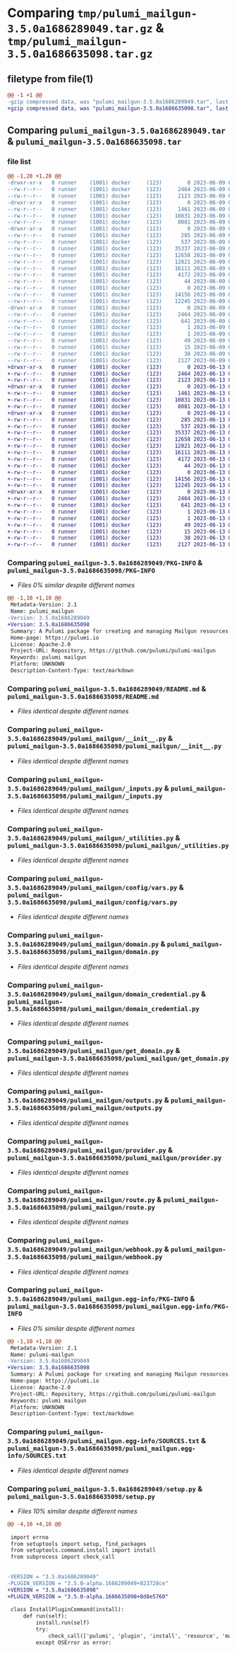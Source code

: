 # Comparing `tmp/pulumi_mailgun-3.5.0a1686289049.tar.gz` & `tmp/pulumi_mailgun-3.5.0a1686635098.tar.gz`

## filetype from file(1)

```diff
@@ -1 +1 @@
-gzip compressed data, was "pulumi_mailgun-3.5.0a1686289049.tar", last modified: Fri Jun  9 05:46:44 2023, max compression
+gzip compressed data, was "pulumi_mailgun-3.5.0a1686635098.tar", last modified: Tue Jun 13 05:55:38 2023, max compression
```

## Comparing `pulumi_mailgun-3.5.0a1686289049.tar` & `pulumi_mailgun-3.5.0a1686635098.tar`

### file list

```diff
@@ -1,28 +1,28 @@
-drwxr-xr-x   0 runner    (1001) docker     (123)        0 2023-06-09 05:46:44.501601 pulumi_mailgun-3.5.0a1686289049/
--rw-r--r--   0 runner    (1001) docker     (123)     2464 2023-06-09 05:46:44.501601 pulumi_mailgun-3.5.0a1686289049/PKG-INFO
--rw-r--r--   0 runner    (1001) docker     (123)     2123 2023-06-09 05:46:44.000000 pulumi_mailgun-3.5.0a1686289049/README.md
-drwxr-xr-x   0 runner    (1001) docker     (123)        0 2023-06-09 05:46:44.501601 pulumi_mailgun-3.5.0a1686289049/pulumi_mailgun/
--rw-r--r--   0 runner    (1001) docker     (123)     1461 2023-06-09 05:46:44.000000 pulumi_mailgun-3.5.0a1686289049/pulumi_mailgun/__init__.py
--rw-r--r--   0 runner    (1001) docker     (123)    10831 2023-06-09 05:46:44.000000 pulumi_mailgun-3.5.0a1686289049/pulumi_mailgun/_inputs.py
--rw-r--r--   0 runner    (1001) docker     (123)     8081 2023-06-09 05:46:44.000000 pulumi_mailgun-3.5.0a1686289049/pulumi_mailgun/_utilities.py
-drwxr-xr-x   0 runner    (1001) docker     (123)        0 2023-06-09 05:46:44.501601 pulumi_mailgun-3.5.0a1686289049/pulumi_mailgun/config/
--rw-r--r--   0 runner    (1001) docker     (123)      285 2023-06-09 05:46:44.000000 pulumi_mailgun-3.5.0a1686289049/pulumi_mailgun/config/__init__.py
--rw-r--r--   0 runner    (1001) docker     (123)      537 2023-06-09 05:46:44.000000 pulumi_mailgun-3.5.0a1686289049/pulumi_mailgun/config/vars.py
--rw-r--r--   0 runner    (1001) docker     (123)    35337 2023-06-09 05:46:44.000000 pulumi_mailgun-3.5.0a1686289049/pulumi_mailgun/domain.py
--rw-r--r--   0 runner    (1001) docker     (123)    12658 2023-06-09 05:46:44.000000 pulumi_mailgun-3.5.0a1686289049/pulumi_mailgun/domain_credential.py
--rw-r--r--   0 runner    (1001) docker     (123)    12821 2023-06-09 05:46:44.000000 pulumi_mailgun-3.5.0a1686289049/pulumi_mailgun/get_domain.py
--rw-r--r--   0 runner    (1001) docker     (123)    16111 2023-06-09 05:46:44.000000 pulumi_mailgun-3.5.0a1686289049/pulumi_mailgun/outputs.py
--rw-r--r--   0 runner    (1001) docker     (123)     4172 2023-06-09 05:46:44.000000 pulumi_mailgun-3.5.0a1686289049/pulumi_mailgun/provider.py
--rw-r--r--   0 runner    (1001) docker     (123)       44 2023-06-09 05:46:44.000000 pulumi_mailgun-3.5.0a1686289049/pulumi_mailgun/pulumi-plugin.json
--rw-r--r--   0 runner    (1001) docker     (123)        0 2023-06-09 05:46:44.000000 pulumi_mailgun-3.5.0a1686289049/pulumi_mailgun/py.typed
--rw-r--r--   0 runner    (1001) docker     (123)    14156 2023-06-09 05:46:44.000000 pulumi_mailgun-3.5.0a1686289049/pulumi_mailgun/route.py
--rw-r--r--   0 runner    (1001) docker     (123)    12245 2023-06-09 05:46:44.000000 pulumi_mailgun-3.5.0a1686289049/pulumi_mailgun/webhook.py
-drwxr-xr-x   0 runner    (1001) docker     (123)        0 2023-06-09 05:46:44.501601 pulumi_mailgun-3.5.0a1686289049/pulumi_mailgun.egg-info/
--rw-r--r--   0 runner    (1001) docker     (123)     2464 2023-06-09 05:46:44.000000 pulumi_mailgun-3.5.0a1686289049/pulumi_mailgun.egg-info/PKG-INFO
--rw-r--r--   0 runner    (1001) docker     (123)      641 2023-06-09 05:46:44.000000 pulumi_mailgun-3.5.0a1686289049/pulumi_mailgun.egg-info/SOURCES.txt
--rw-r--r--   0 runner    (1001) docker     (123)        1 2023-06-09 05:46:44.000000 pulumi_mailgun-3.5.0a1686289049/pulumi_mailgun.egg-info/dependency_links.txt
--rw-r--r--   0 runner    (1001) docker     (123)        1 2023-06-09 05:46:44.000000 pulumi_mailgun-3.5.0a1686289049/pulumi_mailgun.egg-info/not-zip-safe
--rw-r--r--   0 runner    (1001) docker     (123)       49 2023-06-09 05:46:44.000000 pulumi_mailgun-3.5.0a1686289049/pulumi_mailgun.egg-info/requires.txt
--rw-r--r--   0 runner    (1001) docker     (123)       15 2023-06-09 05:46:44.000000 pulumi_mailgun-3.5.0a1686289049/pulumi_mailgun.egg-info/top_level.txt
--rw-r--r--   0 runner    (1001) docker     (123)       38 2023-06-09 05:46:44.501601 pulumi_mailgun-3.5.0a1686289049/setup.cfg
--rw-r--r--   0 runner    (1001) docker     (123)     2127 2023-06-09 05:46:44.000000 pulumi_mailgun-3.5.0a1686289049/setup.py
+drwxr-xr-x   0 runner    (1001) docker     (123)        0 2023-06-13 05:55:38.666191 pulumi_mailgun-3.5.0a1686635098/
+-rw-r--r--   0 runner    (1001) docker     (123)     2464 2023-06-13 05:55:38.666191 pulumi_mailgun-3.5.0a1686635098/PKG-INFO
+-rw-r--r--   0 runner    (1001) docker     (123)     2123 2023-06-13 05:55:38.000000 pulumi_mailgun-3.5.0a1686635098/README.md
+drwxr-xr-x   0 runner    (1001) docker     (123)        0 2023-06-13 05:55:38.662191 pulumi_mailgun-3.5.0a1686635098/pulumi_mailgun/
+-rw-r--r--   0 runner    (1001) docker     (123)     1461 2023-06-13 05:55:38.000000 pulumi_mailgun-3.5.0a1686635098/pulumi_mailgun/__init__.py
+-rw-r--r--   0 runner    (1001) docker     (123)    10831 2023-06-13 05:55:38.000000 pulumi_mailgun-3.5.0a1686635098/pulumi_mailgun/_inputs.py
+-rw-r--r--   0 runner    (1001) docker     (123)     8081 2023-06-13 05:55:38.000000 pulumi_mailgun-3.5.0a1686635098/pulumi_mailgun/_utilities.py
+drwxr-xr-x   0 runner    (1001) docker     (123)        0 2023-06-13 05:55:38.666191 pulumi_mailgun-3.5.0a1686635098/pulumi_mailgun/config/
+-rw-r--r--   0 runner    (1001) docker     (123)      285 2023-06-13 05:55:38.000000 pulumi_mailgun-3.5.0a1686635098/pulumi_mailgun/config/__init__.py
+-rw-r--r--   0 runner    (1001) docker     (123)      537 2023-06-13 05:55:38.000000 pulumi_mailgun-3.5.0a1686635098/pulumi_mailgun/config/vars.py
+-rw-r--r--   0 runner    (1001) docker     (123)    35337 2023-06-13 05:55:38.000000 pulumi_mailgun-3.5.0a1686635098/pulumi_mailgun/domain.py
+-rw-r--r--   0 runner    (1001) docker     (123)    12658 2023-06-13 05:55:38.000000 pulumi_mailgun-3.5.0a1686635098/pulumi_mailgun/domain_credential.py
+-rw-r--r--   0 runner    (1001) docker     (123)    12821 2023-06-13 05:55:38.000000 pulumi_mailgun-3.5.0a1686635098/pulumi_mailgun/get_domain.py
+-rw-r--r--   0 runner    (1001) docker     (123)    16111 2023-06-13 05:55:38.000000 pulumi_mailgun-3.5.0a1686635098/pulumi_mailgun/outputs.py
+-rw-r--r--   0 runner    (1001) docker     (123)     4172 2023-06-13 05:55:38.000000 pulumi_mailgun-3.5.0a1686635098/pulumi_mailgun/provider.py
+-rw-r--r--   0 runner    (1001) docker     (123)       44 2023-06-13 05:55:38.000000 pulumi_mailgun-3.5.0a1686635098/pulumi_mailgun/pulumi-plugin.json
+-rw-r--r--   0 runner    (1001) docker     (123)        0 2023-06-13 05:55:38.000000 pulumi_mailgun-3.5.0a1686635098/pulumi_mailgun/py.typed
+-rw-r--r--   0 runner    (1001) docker     (123)    14156 2023-06-13 05:55:38.000000 pulumi_mailgun-3.5.0a1686635098/pulumi_mailgun/route.py
+-rw-r--r--   0 runner    (1001) docker     (123)    12245 2023-06-13 05:55:38.000000 pulumi_mailgun-3.5.0a1686635098/pulumi_mailgun/webhook.py
+drwxr-xr-x   0 runner    (1001) docker     (123)        0 2023-06-13 05:55:38.666191 pulumi_mailgun-3.5.0a1686635098/pulumi_mailgun.egg-info/
+-rw-r--r--   0 runner    (1001) docker     (123)     2464 2023-06-13 05:55:38.000000 pulumi_mailgun-3.5.0a1686635098/pulumi_mailgun.egg-info/PKG-INFO
+-rw-r--r--   0 runner    (1001) docker     (123)      641 2023-06-13 05:55:38.000000 pulumi_mailgun-3.5.0a1686635098/pulumi_mailgun.egg-info/SOURCES.txt
+-rw-r--r--   0 runner    (1001) docker     (123)        1 2023-06-13 05:55:38.000000 pulumi_mailgun-3.5.0a1686635098/pulumi_mailgun.egg-info/dependency_links.txt
+-rw-r--r--   0 runner    (1001) docker     (123)        1 2023-06-13 05:55:38.000000 pulumi_mailgun-3.5.0a1686635098/pulumi_mailgun.egg-info/not-zip-safe
+-rw-r--r--   0 runner    (1001) docker     (123)       49 2023-06-13 05:55:38.000000 pulumi_mailgun-3.5.0a1686635098/pulumi_mailgun.egg-info/requires.txt
+-rw-r--r--   0 runner    (1001) docker     (123)       15 2023-06-13 05:55:38.000000 pulumi_mailgun-3.5.0a1686635098/pulumi_mailgun.egg-info/top_level.txt
+-rw-r--r--   0 runner    (1001) docker     (123)       38 2023-06-13 05:55:38.666191 pulumi_mailgun-3.5.0a1686635098/setup.cfg
+-rw-r--r--   0 runner    (1001) docker     (123)     2127 2023-06-13 05:55:38.000000 pulumi_mailgun-3.5.0a1686635098/setup.py
```

### Comparing `pulumi_mailgun-3.5.0a1686289049/PKG-INFO` & `pulumi_mailgun-3.5.0a1686635098/PKG-INFO`

 * *Files 0% similar despite different names*

```diff
@@ -1,10 +1,10 @@
 Metadata-Version: 2.1
 Name: pulumi_mailgun
-Version: 3.5.0a1686289049
+Version: 3.5.0a1686635098
 Summary: A Pulumi package for creating and managing Mailgun resources.
 Home-page: https://pulumi.io
 License: Apache-2.0
 Project-URL: Repository, https://github.com/pulumi/pulumi-mailgun
 Keywords: pulumi mailgun
 Platform: UNKNOWN
 Description-Content-Type: text/markdown
```

### Comparing `pulumi_mailgun-3.5.0a1686289049/README.md` & `pulumi_mailgun-3.5.0a1686635098/README.md`

 * *Files identical despite different names*

### Comparing `pulumi_mailgun-3.5.0a1686289049/pulumi_mailgun/__init__.py` & `pulumi_mailgun-3.5.0a1686635098/pulumi_mailgun/__init__.py`

 * *Files identical despite different names*

### Comparing `pulumi_mailgun-3.5.0a1686289049/pulumi_mailgun/_inputs.py` & `pulumi_mailgun-3.5.0a1686635098/pulumi_mailgun/_inputs.py`

 * *Files identical despite different names*

### Comparing `pulumi_mailgun-3.5.0a1686289049/pulumi_mailgun/_utilities.py` & `pulumi_mailgun-3.5.0a1686635098/pulumi_mailgun/_utilities.py`

 * *Files identical despite different names*

### Comparing `pulumi_mailgun-3.5.0a1686289049/pulumi_mailgun/config/vars.py` & `pulumi_mailgun-3.5.0a1686635098/pulumi_mailgun/config/vars.py`

 * *Files identical despite different names*

### Comparing `pulumi_mailgun-3.5.0a1686289049/pulumi_mailgun/domain.py` & `pulumi_mailgun-3.5.0a1686635098/pulumi_mailgun/domain.py`

 * *Files identical despite different names*

### Comparing `pulumi_mailgun-3.5.0a1686289049/pulumi_mailgun/domain_credential.py` & `pulumi_mailgun-3.5.0a1686635098/pulumi_mailgun/domain_credential.py`

 * *Files identical despite different names*

### Comparing `pulumi_mailgun-3.5.0a1686289049/pulumi_mailgun/get_domain.py` & `pulumi_mailgun-3.5.0a1686635098/pulumi_mailgun/get_domain.py`

 * *Files identical despite different names*

### Comparing `pulumi_mailgun-3.5.0a1686289049/pulumi_mailgun/outputs.py` & `pulumi_mailgun-3.5.0a1686635098/pulumi_mailgun/outputs.py`

 * *Files identical despite different names*

### Comparing `pulumi_mailgun-3.5.0a1686289049/pulumi_mailgun/provider.py` & `pulumi_mailgun-3.5.0a1686635098/pulumi_mailgun/provider.py`

 * *Files identical despite different names*

### Comparing `pulumi_mailgun-3.5.0a1686289049/pulumi_mailgun/route.py` & `pulumi_mailgun-3.5.0a1686635098/pulumi_mailgun/route.py`

 * *Files identical despite different names*

### Comparing `pulumi_mailgun-3.5.0a1686289049/pulumi_mailgun/webhook.py` & `pulumi_mailgun-3.5.0a1686635098/pulumi_mailgun/webhook.py`

 * *Files identical despite different names*

### Comparing `pulumi_mailgun-3.5.0a1686289049/pulumi_mailgun.egg-info/PKG-INFO` & `pulumi_mailgun-3.5.0a1686635098/pulumi_mailgun.egg-info/PKG-INFO`

 * *Files 0% similar despite different names*

```diff
@@ -1,10 +1,10 @@
 Metadata-Version: 2.1
 Name: pulumi-mailgun
-Version: 3.5.0a1686289049
+Version: 3.5.0a1686635098
 Summary: A Pulumi package for creating and managing Mailgun resources.
 Home-page: https://pulumi.io
 License: Apache-2.0
 Project-URL: Repository, https://github.com/pulumi/pulumi-mailgun
 Keywords: pulumi mailgun
 Platform: UNKNOWN
 Description-Content-Type: text/markdown
```

### Comparing `pulumi_mailgun-3.5.0a1686289049/pulumi_mailgun.egg-info/SOURCES.txt` & `pulumi_mailgun-3.5.0a1686635098/pulumi_mailgun.egg-info/SOURCES.txt`

 * *Files identical despite different names*

### Comparing `pulumi_mailgun-3.5.0a1686289049/setup.py` & `pulumi_mailgun-3.5.0a1686635098/setup.py`

 * *Files 10% similar despite different names*

```diff
@@ -4,16 +4,16 @@
 
 import errno
 from setuptools import setup, find_packages
 from setuptools.command.install import install
 from subprocess import check_call
 
 
-VERSION = "3.5.0a1686289049"
-PLUGIN_VERSION = "3.5.0-alpha.1686289049+823728ce"
+VERSION = "3.5.0a1686635098"
+PLUGIN_VERSION = "3.5.0-alpha.1686635098+8d8e5760"
 
 class InstallPluginCommand(install):
     def run(self):
         install.run(self)
         try:
             check_call(['pulumi', 'plugin', 'install', 'resource', 'mailgun', PLUGIN_VERSION])
         except OSError as error:
```


